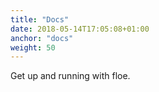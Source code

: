 ```yaml
---
title: "Docs"
date: 2018-05-14T17:05:08+01:00
anchor: "docs"
weight: 50
---
```


Get up and running with floe.
